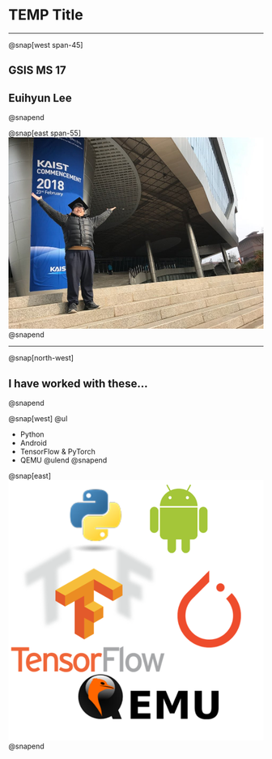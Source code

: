 # TEMP Title

---

@snap[west span-45]
## GSIS MS 17
## Euihyun Lee
@snapend

@snap[east span-55]
![](assets/img/graduation.jpg)
@snapend

---

@snap[north-west]
## I have worked with these...
@snapend

@snap[west]
@ul
- Python
- Android
- TensorFlow & PyTorch
- QEMU
@ulend
@snapend

@snap[east]
![](assets/img/logos.png)
@snapend
